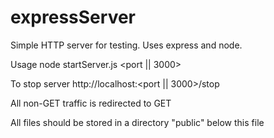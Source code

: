 # expressServer
Simple HTTP server for testing. Uses express and node.

Usage
node startServer.js <port || 3000>

To stop server
http://localhost:<port || 3000>/stop

All non-GET traffic is redirected to GET

All files should be stored in a directory "public" below this file
